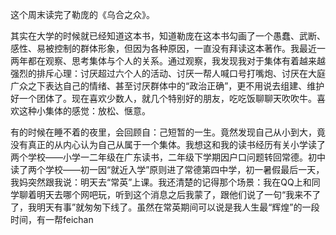 这个周末读完了勒庞的《乌合之众》。

其实在大学的时候就已经知道这本书，知道勒庞在这本书勾画了一个愚蠢、武断、感性、易被控制的群体形象，但因为各种原因，一直没有拜读这本著作。我最近一两年都在观察、思考集体与个人的关系。通过观察，我发现我对于集体有着越来越强烈的排斥心理：讨厌超过六个人的活动、讨厌一帮人喊口号打嘴炮、讨厌在大庭广众之下表达自己的情绪、甚至讨厌群体中的“政治正确”，更不用说去组建、维护好一个团体了。现在喜欢少数人，就几个特别好的朋友，吃吃饭聊聊天吹吹牛。喜欢这种小集体的感觉：放松、惬意。

有的时候在睡不着的夜里，会回顾自：己短暂的一生。竟然发现自己从小到大，竟没有真正的从内心认为自己从属于一个集体。我想这和我的读书经历有关小学读了两个学校——小学一二年级在广东读书，二年级下学期因户口问题转回常德。初中读了两个学校——初一因“就近入学”原则进了常德第四中学，初一暑假最后一天，我妈突然跟我说：明天去“常英”上课。我还清楚的记得那个场景：我在QQ上和同学聊着明天去哪个网吧玩，听到这个消息之后我蒙了，跟他们说了一句“我来不了了，我明天有事”就匆匆下线了。虽然在常英期间可以说是我人生最“辉煌”的一段时间，有一帮feichan
<!--stackedit_data:
eyJoaXN0b3J5IjpbLTE4NzgxMDA4MzhdfQ==
-->